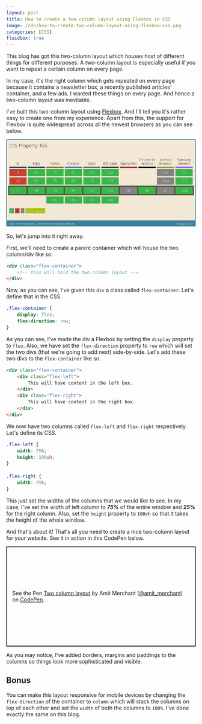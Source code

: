 ```yaml
---
layout: post
title: How to create a two column layout using Flexbox in CSS
image: /cdn/how-to-create-two-column-layout-using-flexbox-css.png
categories: [CSS]
fluidbox: true
---
```


This blog has got this two-column layout which houses host of different things for different purposes. A two-column layout is especially useful if you want to repeat a certain column on every page. 

In my case, it's the right column which gets repeated on every page because it contains a newsletter box, a recently published articles' container, and a few ads. I wanted these things on every page. And hence a two-column layout was inevitable.

I've built this two-column layout using [Flexbox](https://developer.mozilla.org/en-US/docs/Learn/CSS/CSS_layout/Flexbox). And I'll tell you it's rather easy to create one from my experience. Apart from this, the support for Flexbox is quite widespread across all the newest browsers as you can see below.

[![Flexbox browser support](/images/flex-support-browsers.png)](/images/flex-support-browsers.png)

So, let's jump into it right away.

First, we'll need to create a parent container which will house the two column/div like so.

```html
<div class="flex-container">
    <!-- this will hold the two column layout -->
</div>
```

Now, as you can see, I've given this `div` a class called `flex-container`. Let's define that in the CSS.

```css
.flex-container {
    display: flex;
    flex-direction: row;
}
```

As you can see, I've made the div a Flexbox by setting the `display` property to `flex`. Also, we have set the `flex-direction` property to `row` which will set the two divs (that we're going to add next) side-by-side. Let's add these two divs to the `flex-container` like so.

```html
<div class="flex-container">
    <div class="flex-left">
        This will have content in the left box.
    </div>
    <div class="flex-right">
        This will have content in the right box.
    </div>
</div>
```

We now have two columns called `flex-left` and `flex-right` respectively. Let's define its CSS.

```css
.flex-left {
    width: 75%;
    height: 100vh;
}

.flex-right {
    width: 25%;
}
```

This just set the widths of the columns that we would like to see. In my case, I've set the width of left column to ***75%*** of the entire window and ***25%*** for the right column. Also, set the `height` property to `100vh` so that it takes the height of the whole window.

And that's about it! That's all you need to create a nice two-column layout for your website. See it in action in this CodePen below.

<p class="codepen" data-height="265" data-theme-id="dark" data-default-tab="css,result" data-user="amit_merchant" data-slug-hash="KKzpMEo" style="height: 265px; box-sizing: border-box; display: flex; align-items: center; justify-content: center; border: 2px solid; margin: 1em 0; padding: 1em;" data-pen-title="Two column layout">
  <span>See the Pen <a href="https://codepen.io/amit_merchant/pen/KKzpMEo">
  Two column layout</a> by Amit Merchant (<a href="https://codepen.io/amit_merchant">@amit_merchant</a>)
  on <a href="https://codepen.io">CodePen</a>.</span>
</p>
<script async src="https://static.codepen.io/assets/embed/ei.js"></script>

As you may notice, I've added borders, margins and paddings to the columns so things look more sophisticated and visible.

## Bonus

You can make this layout responsive for mobile devices by changing the `flex-direction` of the container to `column` which will stack the columns on top of each other and set the `width` of both the columns to `100%`. I've done exactly the same on this blog. 